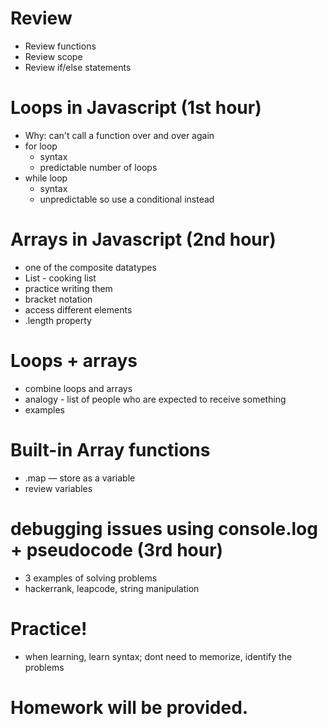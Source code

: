 # Review
- Review functions
- Review scope
- Review if/else statements

# Loops in Javascript (1st hour)
- Why: can't call a function over and over again
- for loop
    - syntax
    - predictable number of loops
- while loop
    - syntax
    - unpredictable so use a conditional instead

# Arrays in Javascript (2nd hour)
- one of the composite datatypes
- List - cooking list
- practice writing them
- bracket notation
- access different elements
- .length property

# Loops + arrays
- combine loops and arrays
- analogy - list of people who are expected to receive something
- examples
# Built-in Array functions
- .map — store as a variable
- review variables
# debugging issues using console.log + pseudocode (3rd hour)
- 3 examples of solving problems
- hackerrank, leapcode, string manipulation
# Practice!
- when learning, learn syntax; dont need to memorize, identify the problems

# Homework will be provided.